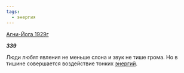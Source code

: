 ```yaml
---
tags:
  - энергия
---
```

[Агни-Йога 1929г](https://127.0.0.1:4002/agni/1929)

___339___

Люди любят явления не меньше слона и звук не тише грома. Но в тишине совершается воздействие тонких [энергий](../../../tags/#энергия).